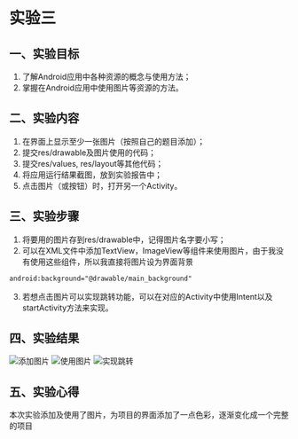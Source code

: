 # 实验三
## 一、实验目标
1. 了解Android应用中各种资源的概念与使用方法；
2. 掌握在Android应用中使用图片等资源的方法。

## 二、实验内容
1. 在界面上显示至少一张图片（按照自己的题目添加）；
2. 提交res/drawable及图片使用的代码；
3. 提交res/values, res/layout等其他代码；
4. 将应用运行结果截图，放到实验报告中；
5. 点击图片（或按钮）时，打开另一个Activity。

## 三、实验步骤
1. 将要用的图片存到res/drawable中，记得图片名字要小写；
2. 可以在XML文件中添加TextView，ImageView等组件来使用图片，由于我没有使用这些组件，所以我直接将图片设为界面背景
```xml
android:background="@drawable/main_background"
```
3. 若想点击图片可以实现跳转功能，可以在对应的Activity中使用Intent以及startActivity方法来实现。
## 四、实验结果
![添加图片](https://github.com/SJ4real/android-labs-2020/blob/master/students/net1814080903124/lab3_1.png)
![使用图片](https://github.com/SJ4real/android-labs-2020/blob/master/students/net1814080903124/lab3_2.png)
![实现跳转](https://github.com/SJ4real/android-labs-2020/blob/master/students/net1814080903124/lab3_3.png)

## 五、实验心得
本次实验添加及使用了图片，为项目的界面添加了一点色彩，逐渐变化成一个完整的项目
